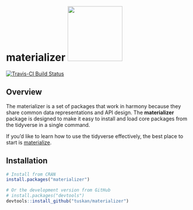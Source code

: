 
<!-- README.md is generated from README.Rmd. Please edit that file -->

# materializer <img src="http://materializecss.com/res/materialize.svg" width="150">

[![Travis-CI Build
Status](https://travis-ci.org/TuSKan/materializer.svg?branch=master)](https://travis-ci.org/TuSKan/materializer)

## Overview

The materializer is a set of packages that work in harmony because they
share common data representations and API design. The **materializer**
package is designed to make it easy to install and load core packages
from the tidyverse in a single command.

If you’d like to learn how to use the tidyverse effectively, the best
place to start is [materialize](http://materializecss.com/).

## Installation

``` r
# Install from CRAN
install.packages("materializer")

# Or the development version from GitHub
# install.packages("devtools")
devtools::install_github("tuskan/materializer")
```
